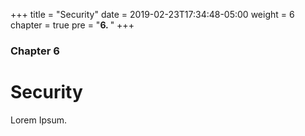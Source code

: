 +++
title = "Security"
date = 2019-02-23T17:34:48-05:00
weight = 6
chapter = true
pre = "<b>6. </b>"
+++

### Chapter 6

# Security

Lorem Ipsum.